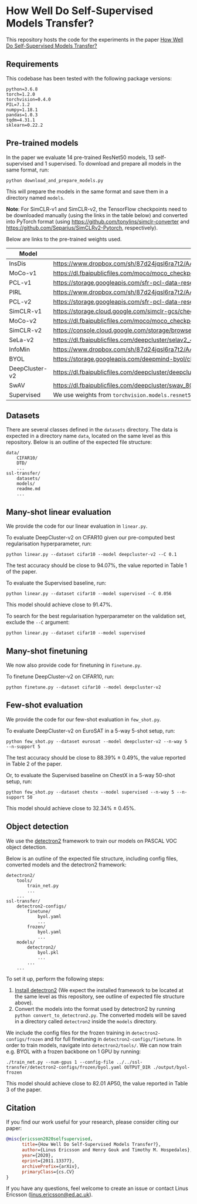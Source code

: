 # How Well Do Self-Supervised Models Transfer?
This repository hosts the code for the experiments in the paper [How Well Do Self-Supervised Models Transfer?](https://arxiv.org/abs/2011.13377)

## Requirements
This codebase has been tested with the following package versions:
```
python=3.6.8
torch=1.2.0
torchvision=0.4.0
PIL=7.1.2
numpy=1.18.1
pandas=1.0.3
tqdm=4.31.1
sklearn=0.22.2
```

## Pre-trained models
In the paper we evaluate 14 pre-trained ResNet50 models, 13 self-supervised and 1 supervised.
To download and prepare all models in the same format, run:
```
python download_and_prepare_models.py
```
This will prepare the models in the same format and save them in a directory named `models`.

**Note**: For SimCLR-v1 and SimCLR-v2, the TensorFlow checkpoints need to be downloaded manually (using the links in the table below) and converted into PyTorch format (using https://github.com/tonylins/simclr-converter and https://github.com/Separius/SimCLRv2-Pytorch, respectively).

Below are links to the pre-trained weights used.

| Model | URL |
|-------|-----|
| InsDis | https://www.dropbox.com/sh/87d24jqsl6ra7t2/AACcsSIt1_Njv7GsmsuzZ6Sta/InsDis.pth |
| MoCo-v1 | https://dl.fbaipublicfiles.com/moco/moco_checkpoints/moco_v1_200ep/moco_v1_200ep_pretrain.pth.tar |
| PCL-v1 | https://storage.googleapis.com/sfr-pcl-data-research/PCL_checkpoint/PCL_v1_epoch200.pth.tar |
| PIRL | https://www.dropbox.com/sh/87d24jqsl6ra7t2/AADN4jKnvTI0U5oT6hTmQZz8a/PIRL.pth |
| PCL-v2 | https://storage.googleapis.com/sfr-pcl-data-research/PCL_checkpoint/PCL_v2_epoch200.pth.tar |
| SimCLR-v1 | https://storage.cloud.google.com/simclr-gcs/checkpoints/ResNet50_1x.zip |
| MoCo-v2 | https://dl.fbaipublicfiles.com/moco/moco_checkpoints/moco_v2_800ep/moco_v2_800ep_pretrain.pth.tar |
| SimCLR-v2 | https://console.cloud.google.com/storage/browser/simclr-checkpoints/simclrv2/pretrained/r50_1x_sk0 |
| SeLa-v2 | https://dl.fbaipublicfiles.com/deepcluster/selav2_400ep_pretrain.pth.tar |
| InfoMin | https://www.dropbox.com/sh/87d24jqsl6ra7t2/AAAzMTynP3Qc8mIE4XWkgILUa/InfoMin_800.pth |
| BYOL | https://storage.googleapis.com/deepmind-byol/checkpoints/pretrain_res50x1.pkl |
| DeepCluster-v2 | https://dl.fbaipublicfiles.com/deepcluster/deepclusterv2_800ep_pretrain.pth.tar |
| SwAV | https://dl.fbaipublicfiles.com/deepcluster/swav_800ep_pretrain.pth.tar |
| Supervised | We use weights from `torchvision.models.resnet50(pretrained=True)` |

## Datasets
There are several classes defined in the `datasets` directory. The data is expected in a directory name `data`, located on the same level as this repository. Below is an outline of the expected file structure:
```
data/
    CIFAR10/
    DTD/
    ...
ssl-transfer/
    datasets/
    models/
    readme.md
    ...
```

## Many-shot linear evaluation
We provide the code for our linear evaluation in `linear.py`.

To evaluate DeepCluster-v2 on CIFAR10 given our pre-computed best regularisation hyperparameter, run:
```
python linear.py --dataset cifar10 --model deepcluster-v2 --C 0.1
```
The test accuracy should be close to 94.07%, the value reported in Table 1 of the paper.

To evaluate the Supervised baseline, run:
```
python linear.py --dataset cifar10 --model supervised --C 0.056
```
This model should achieve close to 91.47%.

To search for the best regularisation hyperparameter on the validation set, exclude the `--C` argument:
```
python linear.py --dataset cifar10 --model supervised
```

## Many-shot finetuning
We now also provide code for finetuning in `finetune.py`.

To finetune DeepCluster-v2 on CIFAR10, run:
```
python finetune.py --dataset cifar10 --model deepcluster-v2
```

## Few-shot evaluation
We provide the code for our few-shot evaluation in `few_shot.py`.

To evaluate DeepCluster-v2 on EuroSAT in a 5-way 5-shot setup, run:
```
python few_shot.py --dataset eurosat --model deepcluster-v2 --n-way 5 --n-support 5
```
The test accuracy should be close to 88.39% ± 0.49%, the value reported in Table 2 of the paper.

Or, to evaluate the Supervised baseline on ChestX in a 5-way 50-shot setup, run:
```
python few_shot.py --dataset chestx --model supervised --n-way 5 --n-support 50
```
This model should achieve close to 32.34% ± 0.45%.

## Object detection
We use the [detectron2](https://github.com/facebookresearch/detectron2) framework to train our models on PASCAL VOC object detection.

Below is an outline of the expected file structure, including config files, converted models and the detectron2 framework:
```
detectron2/
    tools/
        train_net.py
        ...
    ...
ssl-transfer/
    detectron2-configs/
        finetune/
            byol.yaml
            ...
        frozen/
            byol.yaml
            ...
    models/
        detectron2/
            byol.pkl
            ...
        ...
    ...
```

To set it up, perform the following steps:
1. [Install detectron2](https://detectron2.readthedocs.io/en/latest/tutorials/install.html) (We expect the installed framework to be located at the same level as this repository, see outline of expected file structure above).
2. Convert the models into the format used by detectron2 by running `python convert_to_detectron2.py`. The converted models will be saved in a directory called `detectron2` inside the `models` directory.

We include the config files for the frozen training in `detectron2-configs/frozen` and for full finetuning in `detectron2-configs/finetune`.
In order to train models, navigate into `detectron2/tools/`. We can now train e.g. BYOL with a frozen backbone on 1 GPU by running:
```
./train_net.py --num-gpus 1 --config-file ../../ssl-transfer/detectron2-configs/frozen/byol.yaml OUTPUT_DIR ./output/byol-frozen
```
This model should achieve close to 82.01 AP50, the value reported in Table 3 of the paper.

## Citation
If you find our work useful for your research, please consider citing our paper:
```bibtex
@misc{ericsson2020selfsupervised,
      title={How Well Do Self-Supervised Models Transfer?}, 
      author={Linus Ericsson and Henry Gouk and Timothy M. Hospedales},
      year={2020},
      eprint={2011.13377},
      archivePrefix={arXiv},
      primaryClass={cs.CV}
}
```
If you have any questions, feel welcome to create an issue or contact Linus Ericsson (linus.ericsson@ed.ac.uk).
